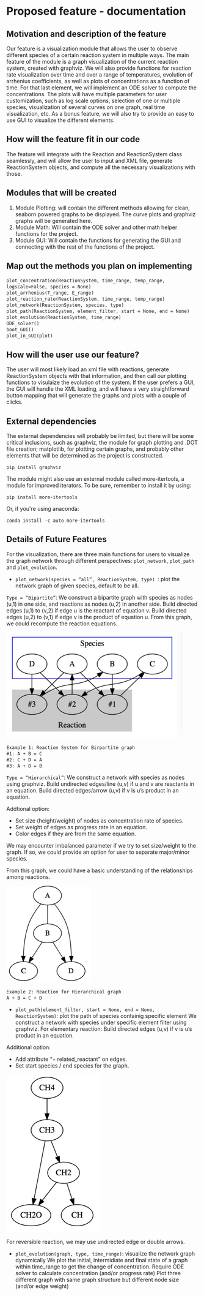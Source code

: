 # Proposed feature - documentation

## Motivation and description of the feature
Our feature is a visualization module that allows the user to observe different species of a certain reaction system in multiple ways. The main feature of the module is a graph visualization of the current reaction system, created with graphviz.
We will also provide functions for reaction rate visualization over time and over a range of temperatures, evolution of arrhenius coefficients, as well as plots of concentrations as a function of time. For that last element, we will implement an ODE solver to compute the concentrations. The plots will have multiple parameters for user customization, such as log scale options, selection of one or multiple species, visualization of several curves on one graph, real time visualization, etc.
As a bonus feature, we will also try to provide an easy to use GUI to visualize the different elements.

## How will the feature fit in our code
The feature will integrate with the Reaction and ReactionSystem class seamlessly, and will allow the user to input and XML file, generate ReactionSystem objects, and compute all the necessary visualizations with those.

## Modules that will be created
1. Module Plotting: will contain the different methods allowing for clean, seaborn powered graphs to be displayed. The curve plots and graphviz graphs will be generated here.
2. Module Math: Will contain the ODE solver and other math helper functions for the project.
3. Module GUI: Will contain the functions for generating the GUI and connecting with the rest of the functions of the project.


## Map out the methods you plan on implementing
```
plot_concentration(ReactionSystem, time_range, temp_range, logscale=False, species = None)
plot_arrhenius(T_range, E_range)
plot_reaction_rate(ReactionSystem, time_range, temp_range)
plot_network(ReactionSystem, species, type)
plot_path(ReactionSystem, element_filter, start = None, end = None)
plot_evolution(ReactionSystem, time_range)
ODE_solver()
boot_GUI()
plot_in_GUI(plot)
```

## How will the user use our feature?
The user will most likely load an xml file with reactions, generate ReactionSystem objects with that information, and then call our plotting functions to visulaize the evolution of the system. If the user prefers a GUI, the GUI will handle the XML loading, and will have a very straightforward button mapping that will generate the graphs and plots with a couple of clicks.

## External dependencies
The external dependencies will probably be limited, but there will be some critical inclusions, such as graphviz, the module for graph plotting and .DOT file creation; matplotlib, for plotting certain graphs, and probably other elements that will be determined as the project is constructed.
```
pip install graphviz
```
The module might also use an external module called more-itertools, a module for improved iterators. To be sure, remember to install it by using:
```
pip install more-itertools
```
Or, if you're using anaconda:
```
conda install -c auto more-itertools
```


## Details of Future Features
For the visualization, there are three main functions for users to visualize the graph network through different perspectives:      `plot_network`, `plot_path` and `plot_evolution`.

- `plot_network(species = “all”, ReactionSystem, type) `: plot the network graph of given species, default to be all.

`Type = “Bipartite”`:
We construct a bipartite graph with species as nodes (u,1) in one side, and reactions as nodes (u,2) in another side.
Build directed edges (u,1) to (v,2) if edge u is the reactant of equation v.
Build directed edges (u,2) to (v,1) if edge v is the product of equation u.
From this graph, we could recompute the reaction equations.

![Alt text](pic/demo1.png?raw=true "Title")
```
Example 1: Reaction System for Birpartite graph
#1: A + B = C
#2: C + D = A
#3: A + D = B
```

`Type = “Hierarchical”`:
We construct a network with species as nodes using graphviz.
Build undirected edges/line (u,v) if u and v are reactants in an equation.
Build directed edges/arrow (u,v) if v is u’s product in an equation.

Addtional option:
- Set size (height/weight) of nodes as concentration rate of species.
- Set weight of edges as progress rate in an equation.
- Color edges if they are from the same equation.

We may encounter imbalanced parameter if we try to set size/weight to the graph. If so, we could provide an option for user to separate major/minor species.

From this graph, we could have a basic understanding of the relationships among reactions.

![Alt text](pic/demo2.png?raw=true "Title")
```
Example 2: Reaction for Hierarchical graph
A + B = C + D
```


- `plot_path(element_filter, start = None, end = None, ReactionSystem)`: plot the path of species containig specific element
We construct a network with species under specific element filter using graphviz.
For elementary reaction:
Build directed edges (u,v) if v is u’s product in an equation.

Additional option:
- Add attribute “+ related_reactant” on edges.
- Set start species / end species for the graph.

![Alt text](pic/demo3.png?raw=true "Title")

For reversible reaction, we may use undirected edge or double arrows.

- `plot_evolution(graph, type, time_range)`: visualize the network graph dynamically
We plot the initial, intermidiate and final state of a graph within time_range to get the change of concentration.
Require ODE solver to calculate concentration (and/or progress rate)
Plot three different graph with same graph structure but different node size (and/or edge weight)
